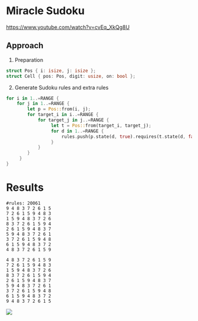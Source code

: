 # Miracle Sudoku

https://www.youtube.com/watch?v=cvEq_XkQg8U

## Approach

1. Preparation

```rust
struct Pos { i: isize, j: isize };
struct Cell { pos: Pos, digit: usize, on: bool };
```

2. Generate Sudoku rules and extra rules

```rust
for i in 1..=RANGE {
    for j in 1..=RANGE {
        let p = Pos::from(i, j); 
        for target_i in i..=RANGE {
            for target_j in j..=RANGE {
                 let t = Pos::from(target_i, target_j);
                 for d in 1..=RANGE {
                     rules.push(p.state(d, true).requires(t.state(d, false));
                 }
            }
        }
     }
}
```

# Results

```plain
#rules: 20061
9 4 8 3 7 2 6 1 5 
7 2 6 1 5 9 4 8 3 
1 5 9 4 8 3 7 2 6 
8 3 7 2 6 1 5 9 4 
2 6 1 5 9 4 8 3 7 
5 9 4 8 3 7 2 6 1 
3 7 2 6 1 5 9 4 8 
6 1 5 9 4 8 3 7 2 
4 8 3 7 2 6 1 5 9 
```

```plain
4 8 3 7 2 6 1 5 9 
7 2 6 1 5 9 4 8 3 
1 5 9 4 8 3 7 2 6 
8 3 7 2 6 1 5 9 4 
2 6 1 5 9 4 8 3 7 
5 9 4 8 3 7 2 6 1 
3 7 2 6 1 5 9 4 8 
6 1 5 9 4 8 3 7 2 
9 4 8 3 7 2 6 1 5 
```

![](https://user-images.githubusercontent.com/997855/83323585-d5920000-a29a-11ea-9635-d5ac4bd152fa.png)
